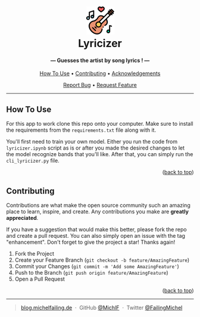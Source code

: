 <a name="readme-top"></a>

<h1 align="center">
  <br>
  <img src="https://github.com/MichlF/projects/raw/main/data_science/natural_language_lyricizer/images/guitar.png" 
  title="Image taken from Flaticon: Those Icons" alt="From Flaticon Those Icons" width="75"></a>
  <br>
  Lyricizer
  <br>
</h1>

<h4 align="center">— Guesses the artist by song lyrics ! —</h4>

<p align="center">
  <a href="#how-to-use">How To Use</a> •
  <a href="#contributing">Contributing</a> •
  <a href="#acknowledgements">Acknowledgements</a>
</p>

<p align="center">
    <a href="https://github.com/MichlF/projects/issues">Report Bug</a> •
    <a href="https://github.com/MichlF/projects/issues">Request Feature</a>
</p>

---

## How To Use

For this app to work clone this repo onto your computer. Make sure to install the requirements from the `requirements.txt` file along with it.

You'll first need to train your own model. Either you run the code from `lyricizer.ipynb` script as is or after you made the desired changes to let the model recognize bands that you'll like. After that, you can simply run the `cli_lyricizer.py` file.

<p align="right">(<a href="#readme-top">back to top</a>)</p>

## Contributing  

Contributions are what make the open source community such an amazing place to learn, inspire, and create. Any contributions you make are **greatly appreciated**.

If you have a suggestion that would make this better, please fork the repo and create a pull request. You can also simply open an issue with the tag "enhancement".
Don't forget to give the project a star! Thanks again!

1. Fork the Project
2. Create your Feature Branch (`git checkout -b feature/AmazingFeature`)
3. Commit your Changes (`git commit -m 'Add some AmazingFeature'`)
4. Push to the Branch (`git push origin feature/AmazingFeature`)
5. Open a Pull Request

<p align="right">(<a href="#readme-top">back to top</a>)</p>

---

> [blog.michelfailing.de](https://blog.michelfailing.de) &nbsp;&middot;&nbsp;
> GitHub [@MichlF](https://github.com/MichlF) &nbsp;&middot;&nbsp;
> Twitter [@FailingMichel](https://twitter.com/FailingMichel)